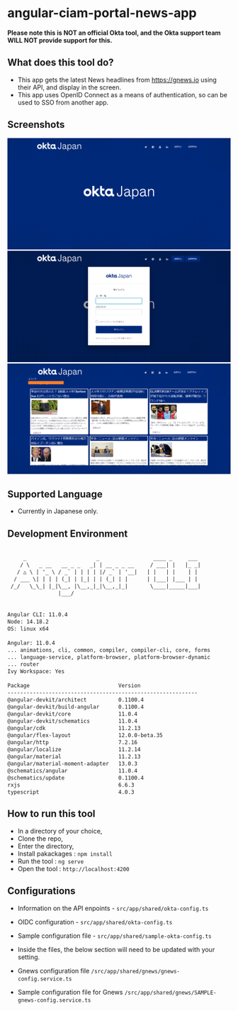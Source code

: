 # angular-ciam-portal-news-app
 **Please note this is NOT an official Okta tool, and the Okta support team WILL NOT provide support for this.**

## What does this tool do?
* This app gets the latest News headlines from https://gnews.io using their API, and display in the screen.
* This app uses OpenID Connect as a means of authentication, so can be used to SSO from another app.

## Screenshots
<img src="/Capture.PNG" alt="drawing" width="600"/>
<img src="/Capture2.PNG" alt="drawing" width="600"/>
<img src="/Capture3.PNG" alt="drawing" width="600"/>

## Supported Language
- Currently in Japanese only.

## Development Environment
```

     _                      _                 ____ _     ___
    / \   _ __   __ _ _   _| | __ _ _ __     / ___| |   |_ _|
   / △ \ | '_ \ / _` | | | | |/ _` | '__|   | |   | |    | |
  / ___ \| | | | (_| | |_| | | (_| | |      | |___| |___ | |
 /_/   \_\_| |_|\__, |\__,_|_|\__,_|_|       \____|_____|___|
                |___/


Angular CLI: 11.0.4
Node: 14.18.2
OS: linux x64

Angular: 11.0.4
... animations, cli, common, compiler, compiler-cli, core, forms
... language-service, platform-browser, platform-browser-dynamic
... router
Ivy Workspace: Yes

Package                            Version
------------------------------------------------------------
@angular-devkit/architect          0.1100.4
@angular-devkit/build-angular      0.1100.4
@angular-devkit/core               11.0.4
@angular-devkit/schematics         11.0.4
@angular/cdk                       11.2.13
@angular/flex-layout               12.0.0-beta.35
@angular/http                      7.2.16
@angular/localize                  11.2.14
@angular/material                  11.2.13
@angular/material-moment-adapter   13.0.3
@schematics/angular                11.0.4
@schematics/update                 0.1100.4
rxjs                               6.6.3
typescript                         4.0.3
```

## How to run this tool
- In a directory of your choice,
- Clone the repo,
- Enter the directory,
- Install pakackages : `npm install`
- Run the tool : `ng serve`
- Open the tool : `http://localhost:4200`

## Configurations
- Information on the API enpoints - `src/app/shared/okta-config.ts`
- OIDC configuration - `src/app/shared/okta-config.ts`
- Sample configuration file - `src/app/shared/sample-okta-config.ts`
- Inside the files, the below section will need to be updated with your setting.
  
- Gnews configuration file `/src/app/shared/gnews/gnews-config.service.ts`
- Sample configuration file for Gnews `/src/app/shared/gnews/SAMPLE-gnews-config.service.ts`